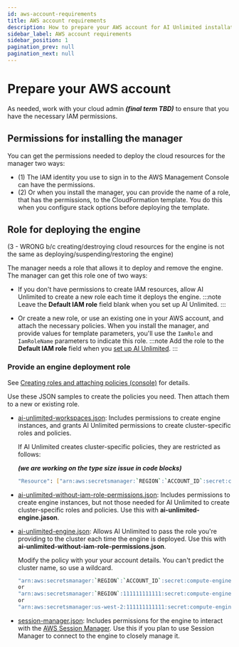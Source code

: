 ```yaml
---
id: aws-account-requirements
title: AWS account requirements
description: How to prepare your AWS account for AI Unlimited installation
sidebar_label: AWS account requirements
sidebar_position: 1
pagination_prev: null
pagination_next: null
---
```


# Prepare your AWS account

As needed, work with your cloud admin ***(final term TBD)*** to ensure that you have the necessary IAM permissions.


## Permissions for installing the manager

You can get the permissions needed to deploy the cloud resources for the manager two ways:

- (1) The IAM identity you use to sign in to the AWS Management Console can have the permissions.
- (2) Or when you install the manager, you can provide the name of a role, that has the permissions, to the CloudFormation template. You do this when you configure stack options before deploying the template.


## Role for deploying the engine

(3 - WRONG  b/c creating/destroying cloud resources for the engine is not the same as deploying/suspending/restoring the engine)

The manager needs a role that allows it to deploy and remove the engine. The manager can get this role one of two ways:

- If you don't have permissions to create IAM resources, allow AI Unlimited to create a new role each time it deploys the engine.
	:::note
	Leave the **Default IAM role** field blank when you set up AI Unlimited.
	:::

- Or create a new role, or use an existing one in your AWS account, and attach the necessary policies. When you install the manager, and provide values for template parameters, you'll use the `IamRole` and `IamRoleName` parameters to indicate this role. 
	:::note
	Add the role to the **Default IAM role** field when you [set up AI Unlimited](/docs/install-ai-unlimited/setup-ai-unlimited.md).
	:::


### Provide an engine deployment role

See [Creating roles and attaching policies (console)](https://docs.aws.amazon.com/IAM/latest/UserGuide/access_policies_job-functions_create-policies.html) for details. 

Use these JSON samples to create the policies you need. Then attach them to a new or existing role. 

- [ai-unlimited-workspaces.json](https://github.com/Teradata/ai-unlimited/blob/develop/deployments/aws/policies/ai-unlimited-workspaces.json): Includes permissions to create engine instances, and grants AI Unlimited permissions to create cluster-specific roles and policies.<br/>

	If AI Unlimited creates cluster-specific policies, they are restricted as follows:
	
	***(we are working on the type size issue in code blocks)***

    ```bash
    "Resource": ["arn:aws:secretsmanager:`REGION`:`ACCOUNT_ID`:secret:compute-engine/`CLUSTER_NAME`/`SECRET_NAME`"]
    ```

- [ai-unlimited-without-iam-role-permissions.json](https://github.com/Teradata/ai-unlimited/blob/develop/deployments/aws/policies/ai-unlimited-workspaces-without-iam-role-permissions.json): Includes permissions to create engine instances, but not those needed for AI Unlimited to create cluster-specific roles and policies. Use this with **ai-unlimited-engine.jason**.

- [ai-unlimited-engine.json](https://github.com/Teradata/ai-unlimited/blob/develop/deployments/aws/policies/ai-unlimited-engine.json): Allows AI Unlimited to pass the role you're providing to the cluster each time the engine is deployed. Use this with **ai-unlimited-without-iam-role-permissions.json**.<br/>

	Modify the policy with your your account details. You can't predict the cluster name, so use a wildcard.
	
    ``` bash
    "arn:aws:secretsmanager:`REGION`:`ACCOUNT_ID`:secret:compute-engine/*"
    or
    "arn:aws:secretsmanager:`REGION`:111111111111:secret:compute-engine/*"
    or
    "arn:aws:secretsmanager:us-west-2:111111111111:secret:compute-engine/*"
    ```

- [session-manager.json](https://github.com/Teradata/ai-unlimited/blob/develop/deployments/aws/policies/session-manager.json): Includes permissions for the engine to interact with the [AWS Session Manager](https://docs.aws.amazon.com/systems-manager/latest/userguide/session-manager.html). Use this if you plan to use Session Manager to connect to the engine to closely manage it.





